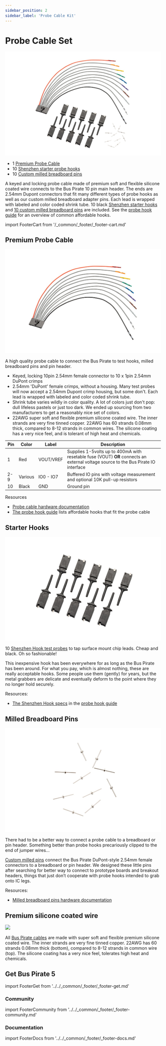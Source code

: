 ```yaml
---
sidebar_position: 2
sidebar_label: 'Probe Cable Kit'
---
```

# Probe Cable Set

![](./img/bp5-promo-11.jpg) 

- 1 [Premium Probe Cable](https://hardware.buspirate.com/cables/#probe-cable)
- 10 [Shenzhen starter probe hooks](/overview/probehooks#the-shenzhen-hook)
- 10 [Custom milled breadboard pins](https://hardware.buspirate.com/cables/milled-pins)

A keyed and locking probe cable made of premium soft and flexible silicone coated wire connects to the Bus Pirate 10 pin main header. The ends are 2.54mm Dupont connectors that fit many different types of probe hooks as well as our custom milled breadboard adapter pins. Each lead is wrapped with labeled and color coded shrink tube. 10 black [Shenzhen starter hooks](/overview/probehooks#the-shenzhen-hook) and [10 custom milled breadboard pins](https://hardware.buspirate.com/cables/milled-pins) are included. See the [probe hook guide](/overview/probehooks) for an overview of common affordable hooks.

import FooterCart from '/_common/_footer/_footer-cart.md'

<FooterCart/>

## Premium Probe Cable

![](./img/bp5-promo-6.jpg)

A high quality probe cable to connect the Bus Pirate to test hooks, milled breadboard pins and pin header.

- Keyed, locking 10pin 2.54mm female connector to 10 x 1pin 2.54mm DuPont crimps
- 2.54mm 'DuPont' female crimps, without a housing. Many test probes will now accept a 2.54mm Dupont crimp housing, but some don't. Each lead is wrapped with labeled and color coded shrink tube.
- Shrink tube varies wildly in color quality. A lot of colors just don't pop: dull lifeless pastels or just too dark. We ended up sourcing from two manufacturers to get a reasonably nice set of colors. 
- 22AWG super soft and flexible premium silicone coated wire. The inner strands are very fine tinned copper. 22AWG has 60 strands 0.08mm thick, compared to 8-12 strands in common wires. The silicone coating has a very nice feel, and is tolerant of high heat and chemicals.

|Pin|Color|Label|Description|
|-|-|-|-|
|1|Red|VOUT/VREF|Supplies 1-5volts up to 400mA with resetable fuse (VOUT) **OR** connects an external voltage source to the Bus Pirate IO interface|
|2-9|Various|IO0 - IO7|Buffered IO pins with voltage measurement and optional 10K pull-up resistors|
|10|Black|GND| Ground pin|

Resources

- [Probe cable hardware documentation](https://hardware.buspirate.com/cables/#probe-cable)
- [The probe hook guide](/overview/probehooks) lists affordable hooks that fit the probe cable

## Starter Hooks

![](./img/bp5-promo-5.jpg)

10 [Shenzhen Hook test probes](/overview/probehooks#the-shenzhen-hook) to tap surface mount chip leads. Cheap and black. Oh so fashionable! 

This inexpensive hook has been everywhere for as long as the Bus Pirate has been around. For what you pay, which is almost nothing, these are really acceptable hooks. Some people use them (gently) for years, but the metal grabbers are delicate and eventually deform to the point where they no longer hold securely.

Resources:

- [The Shenzhen Hook specs](/overview/probehooks#the-shenzhen-hook) in the [probe hook guide](/overview/probehooks)

## Milled Breadboard Pins

![](./img/bp5-promo-4.jpg)

There had to be a better way to connect a probe cable to a breadboard or pin header. Something better than probe hooks precariously clipped to the end of jumper wires...

[Custom milled pins](https://hardware.buspirate.com/cables/milled-pins) connect the Bus Pirate DuPont-style 2.54mm female connectors to a breadboard or pin header. We designed these little pins after searching for better way to connect to prototype boards and breakout headers, things that just don’t cooperate with probe hooks intended to grab onto IC legs.

Resources:

- [Milled breadboard pins hardware documentation](https://hardware.buspirate.com/cables/milled-pins)

## Premium silicone coated wire

![](./img/cable-wire.jpg)

All [Bus Pirate cables](https://hardware.buspirate.com/cables/) are made with super soft and flexible premium silicone coated wire. The inner strands are very fine tinned copper. 22AWG has 60 strands 0.08mm thick (bottom), compared to 8-12 strands in common wire (top). The silicone coating has a very nice feel, tolerates  high heat and chemicals.

## Get Bus Pirate 5
import FooterGet from '../../_common/_footer/_footer-get.md'

<FooterGet/>

### Community
import FooterCommunity from '../../_common/_footer/_footer-community.md'

<FooterCommunity/>

### Documentation
import FooterDocs from '../../_common/_footer/_footer-docs.md' 

<FooterDocs/>
